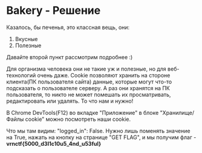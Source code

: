 # Bakery - Решение

Казалось, бы печенья, это классная вещь, они:
1. Вкусные
2. Полезные

Давайте второй пункт рассмотрим подробнее :)

Для организма человека они не такие уж и полезные, но для веб-технологий очень даже. Cookie позволяют хранить на стороне клиента(ПК пользователя сайта) данные, которые могут что-то подсказать о пользователе серверу.
А раз они хранятся на ПК пользователя, то никто не может помешать их просматривать, редактировать или удалять.
То что нам и нужно!

В Chrome DevTools(F12) во вкладке "Приложение" в блоке "Хранилище/Файлы cookie" можно посмотреть наши cookie.

Что мы там видим: "logged_in": False. Нужно лишь поменять значение на True, нажать на кнопку на странице "GET FLAG", и мы получим флаг -
<b>vrnctf{5000_d3l1c10u5_4nd_u53ful}
